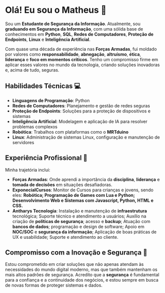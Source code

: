 # Olá! Eu sou o Matheus 👋

Sou um **Estudante de Segurança da Informação**. Atualmente, sou **graduando em Segurança da Informação**, com uma sólida base de conhecimentos em **Python**, **SQL**, **Redes de Computadores**, **Proteção de Endpoints**, **Linux** e **Inteligência Artificial**.

Com quase uma década de experiência nas **Forças Armadas**, fui moldado por valores como **responsabilidade**, **abnegação**, **altruísmo**, **ética**, **liderança** e **foco em momentos críticos**. Tenho um compromisso firme em aplicar esses valores no mundo da tecnologia, criando soluções inovadoras e, acima de tudo, seguras.

## **Habilidades Técnicas 💻**
- **Linguagens de Programação**: Python
- **Redes de Computadores**: Planejamento e gestão de redes seguras
- **Proteção de Endpoints**: Soluções para a proteção de dispositivos e sistemas
- **Inteligência Artificial**: Modelagem e aplicação de IA para resolver problemas complexos
- **Robótica**: Trabalhos com plataformas como o **MRTduino**
- **Linux**: Administração de sistemas Linux, configuração e manutenção de servidores

## **Experiência Profissional 🌟**
Minha trajetória inclui:
- **Forças Armadas**: Onde aprendi a importância da **disciplina**, **liderança** e **tomada de decisões** em situações desafiadoras.
- **ExponecialCursos**: Monitor de Cursos para crianças e jovens, sendo eles: **Robótica; Programação de Games com Lua e Python; Desenvolvimento Web e Sistemas com Javascript, Python, HTML e CSS.**
- **Antharys Tecnologia**: Instalação e manutenção de **infraestrutura** tecnológica; Suporte técnico e atendimento a usuários; Auxílio na criação de **políticas de segurança**; acesso e **backup**; Atuação com **bancos de dados**; programação e design de software; Apoio em **NOC/SOC** e **segurança da informação**; Aplicação de boas práticas de UX e usabilidade; Suporte e atendimento ao cliente.

## **Compromisso com a Inovação e Segurança 🔐**
Estou comprometido em criar soluções que não apenas atendam às necessidades do mundo digital moderno, mas que também mantenham os mais altos padrões de segurança. Acredito que a **segurança** é fundamental para a confiança e a continuidade dos negócios, e estou sempre em busca de novas formas de proteger sistemas e dados.

